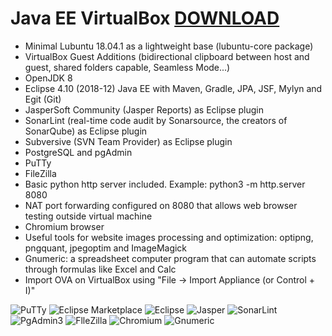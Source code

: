 # Java EE VirtualBox [DOWNLOAD](https://github.com/Virtual-Machines/Java-EE-VirtualBox/releases/download/latest/JavaEE.ova)

- Minimal Lubuntu 18.04.1 as a lightweight base (lubuntu-core package)
- VirtualBox Guest Additions (bidirectional clipboard between host and guest, shared folders capable, Seamless Mode...)
- OpenJDK 8
- Eclipse 4.10 (2018-12) Java EE with Maven, Gradle, JPA, JSF, Mylyn and Egit (Git)
- JasperSoft Community (Jasper Reports) as Eclipse plugin
- SonarLint (real-time code audit by Sonarsource, the creators of SonarQube) as Eclipse plugin
- Subversive (SVN Team Provider) as Eclipse plugin
- PostgreSQL and pgAdmin
- PuTTy
- FileZilla
- Basic python http server included. Example: python3 -m http.server 8080
- NAT port forwarding configured on 8080 that allows web browser testing outside virtual machine
- Chromium browser
- Useful tools for website images processing and optimization: optipng, pngquant, jpegoptim and ImageMagick
- Gnumeric: a spreadsheet computer program that can automate scripts through formulas like Excel and Calc
- Import OVA on VirtualBox using "File -> Import Appliance (or Control + I)"

![PuTTy](https://github.com/Virtual-Machines/Java-EE-VirtualBox/blob/master/putty.png)
![Eclipse Marketplace](https://github.com/Virtual-Machines/Java-EE-VirtualBox/blob/master/eclipseMarketplace.png)
![Eclipse](https://github.com/Virtual-Machines/Java-EE-VirtualBox/blob/master/eclipseAbout.png)
![Jasper](https://github.com/Virtual-Machines/Java-EE-VirtualBox/blob/master/jasper.png)
![SonarLint](https://github.com/Virtual-Machines/Java-EE-VirtualBox/blob/master/SonarLint.png)
![PgAdmin3](https://github.com/Virtual-Machines/Java-EE-VirtualBox/blob/master/pgadmin.png)
![FlleZilla](https://github.com/Virtual-Machines/Java-EE-VirtualBox/blob/master/filezilla.png)
![Chromium](https://github.com/Virtual-Machines/Java-EE-VirtualBox/blob/master/chromium.png)
![Gnumeric](https://github.com/Virtual-Machines/Java-EE-VirtualBox/blob/master/gnumeric.png)
